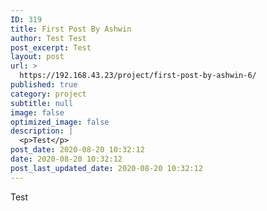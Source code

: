 ```yaml
---
ID: 319
title: First Post By Ashwin
author: Test Test
post_excerpt: Test
layout: post
url: >
  https://192.168.43.23/project/first-post-by-ashwin-6/
published: true
category: project
subtitle: null
image: false
optimized_image: false
description: |
  <p>Test</p>
post_date: 2020-08-20 10:32:12
date: 2020-08-20 10:32:12
post_last_updated_date: 2020-08-20 10:32:12
---
```

<p>Test</p>